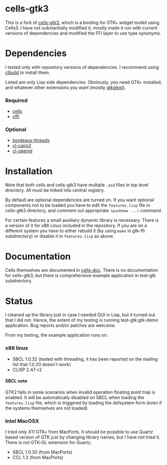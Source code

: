 # cells-gtk3

This is a fork of [cells-gtk3](http://common-lisp.net/project/cells-gtk/), which is a binding for GTK+ widget toolkit using Cells3. I have not substantially modified it, mostly made it run with current versions of dependencies and modified the FFI layer to use type synonyms.

# Dependencies

I tested only with repository versions of dependencies. I recommend using [clbuild](http://common-lisp.net/project/clbuild/) to install them.

Listed are only Lisp side dependencies. Obviously, you need GTK+ installed, and whatever other extensions you want (mostly [gtkglext](http://gtkglext.sourceforge.net/)).

### Required
- [cells](http://github.com/Ramarren/cells/tree/master)
- [cffi](http://common-lisp.net/project/cffi/)

### Optional
- [bordeaux-threads](http://common-lisp.net/project/bordeaux-threads/)
- [cl-cairo2](http://github.com/tpapp/cl-cairo2/tree/master)
- [cl-opengl](http://common-lisp.net/project/cl-opengl/)

# Installation

Note that both cells and cells-gtk3 have multiple `.asd` files in top level directory. All must be linked into central registry. 

By default are optional dependencies are turned on. If you want optional components not to be loaded you have to edit the `features.lisp` file in cells-gtk3 directory, and comment out appropriate `(pushnew ...)` command.

For certain features a small auxiliary dynamic library is necessary. There is a version of it for x86 Linux included in the repository. If you are on a different system you have to either rebuild it (by using `make` in gtk-ffi subdirectory) or disable it in `features.lisp` as above.

# Documentation

Cells themselves are documented in [cells-doc](http://github.com/stefano/cells-doc/tree/master). There is no documentation for cells-gtk3, but there is comprehensive example application in test-gtk subdirectory.

# Status

I cleaned up the library just in case I needed GUI in Lisp, but it turned out that I did not. Hence, the extent of my testing is running test-gtk:gtk-demo application. Bug reports and/or patches are welcome.

From my testing, the example application runs on:
### x86 linux
- SBCL 1.0.32 (tested with threading, it has been reported on the mailing list that 1.0.20 doesn't work)
- CLISP 2.47-r2

#### SBCL note

GTK2 fails in some scenarios when invalid operation floating point trap is enabled. It will be automatically disabled on SBCL when loading the `features.lisp` file, which is triggered by loading the defsystem form (even if the systems themselves are not loaded).

### Intel MacOSX
 I tried only X11 GTK+ from MacPorts. It should be possible to use Quartz based version of GTK just by changing library names, but I have not tried it. There is not GTK-GL extension for Quartz.

- SBCL 1.0.30 (from MacPorts)
- CCL 1.3 (from MacPorts)
